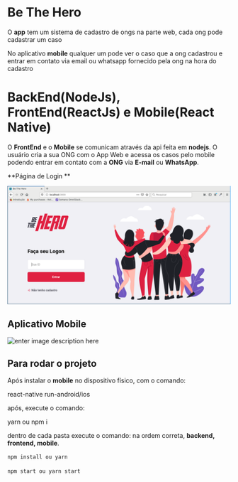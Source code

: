 # Be The Hero
O **app** tem um sistema de cadastro de ongs na parte web, cada ong pode cadastrar um caso

No aplicativo **mobile** qualquer um pode ver o caso que a ong cadastrou e entrar em contato via email ou whatsapp fornecido pela ong na hora do cadastro


# BackEnd(NodeJs), FrontEnd(ReactJs) e Mobile(React Native)

O **FrontEnd** e o **Mobile** se comunicam através da api feita em **nodejs**. O usuário cria a sua ONG com o App Web e acessa os casos pelo mobile podendo entrar em contato com a **ONG** via **E-mail** ou **WhatsApp**.

**Página de Login **

![enter image description here](https://github.com/inacio0196/App-BeTheHero/blob/master/Captura%20de%20tela_2020-03-26_23-39-06.png)

## Aplicativo Mobile

![enter image description here](https://github.com/inacio0196/App-BeTheHero/blob/master/GitHub.gif)

## Para rodar o projeto

Após instalar o **mobile** no dispositivo físico, com o comando: 

react-native run-android/ios

após, execute o comando: 

yarn ou npm i

dentro de cada pasta execute o comando:
na ordem correta, **backend, frontend, mobile**.

    npm install ou yarn 

    npm start ou yarn start 

